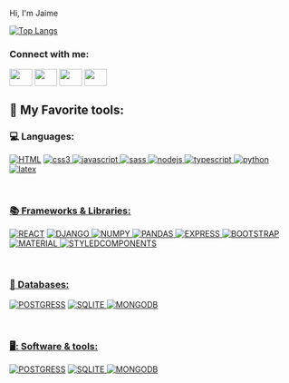 Hi, I'm Jaime

[![Top Langs](https://github-readme-stats.vercel.app/api/top-langs/?username=Jaime9611&layout=compact&theme=dark)](https://github.com/anuraghazra/github-readme-stats)

<h3 align="left">Connect with me:</h3>
<p align="left">
<a href="your link" target="blank"><img align="center" src="https://cdn.jsdelivr.net/npm/simple-icons@3.0.1/icons/twitter.svg" alt="" height="30" width="40" /></a>
<a href="your link" target="blank"><img align="center" src="https://cdn.jsdelivr.net/npm/simple-icons@3.0.1/icons/linkedin.svg" alt="" height="30" width="40" /></a>
<a href="your link" target="blank"><img align="center" src="https://cdn.jsdelivr.net/npm/simple-icons@3.0.1/icons/instagram.svg" alt="" height="30" width="40" /></a>
<a href="your link" target="blank"><img align="center" src="https://cdn.jsdelivr.net/npm/simple-icons@3.0.1/icons/youtube.svg" alt="" height="30" width="40" /></a>
</p>

<!-- Badges are from https://github.com/Ileriayo/markdown-badges -->
## :hammer: My Favorite tools:

### :computer: Languages:
<p align="left"> 
  <a href="23"><img alt="HTML" src="https://img.shields.io/badge/HTML-E34F26.svg?style=flat&logo=html5&logoColor=white"></a>
  <a href="https://www.twitter.com/" target="_blank"> <img src="https://img.shields.io/badge/CSS-1572B6.svg?style=flat&logo=css3&logoColor=white" alt="css3" />
  <a href="https://www.twitter.com/" target="_blank"> <img src="https://img.shields.io/badge/Javascript-323330.svg?style=flat&logo=javascript&logoColor=%23F7DF1E" alt="javascript" />
  <a href="https://www.twitter.com/" target="_blank"> <img src="https://img.shields.io/badge/SASS-hotpink.svg?style=flat&logo=SASS&logoColor=white" alt="sass" />
  <a href="https://www.twitter.com/" target="_blank"> <img src="https://img.shields.io/badge/Node.js-6DA55F?style=flat&logo=node.js&logoColor=white" alt="nodejs" />
  <a href="https://www.twitter.com/" target="_blank"> <img src="https://img.shields.io/badge/Typescript-007ACC.svg?style=flat&logo=typescript&logoColor=white" alt="typescript" />
  <a href="https://www.twitter.com/" target="_blank"> <img src="https://img.shields.io/badge/Python-3670A0?style=flat&logo=python&logoColor=ffdd54" alt="python" />
  <a href="https://www.twitter.com/" target="_blank"> <img src="https://img.shields.io/badge/LaTeX-008080.svg?style=flat&logo=latex&logoColor=white" alt="latex" />
</p>
<br />


### :books: Frameworks & Libraries:
<p align="left"> 
  <a href="23"><img alt="REACT" src="https://img.shields.io/badge/React-20232a.svg?style=flat&logo=react&logoColor=%2361DAFB"></a>
  <a href="https://www.twitter.com/" target="_blank"> <img src="https://img.shields.io/badge/Django-092E20.svg?style=flat&logo=django&logoColor=white" alt="DJANGO" />
  <a href="https://www.twitter.com/" target="_blank"> <img src="https://img.shields.io/badge/Numpy-013243.svg?style=flat&logo=numpy&logoColor=white" alt="NUMPY" />
  <a href="https://www.twitter.com/" target="_blank"> <img src="https://img.shields.io/badge/Pandas-150458.svg?style=flat&logo=pandas&logoColor=white" alt="PANDAS" />
  <a href="https://www.twitter.com/" target="_blank"> <img src="https://img.shields.io/badge/Express.js-404d59.svg?style=flat&logo=express&logoColor=%2361DAFB" alt="EXPRESS" />
  <a href="https://www.twitter.com/" target="_blank"> <img src="https://img.shields.io/badge/Bootstrap-563D7C.svg?style=flat&logo=bootstrap&logoColor=white" alt="BOOTSTRAP" />
  <a href="https://www.twitter.com/" target="_blank"> <img src="https://img.shields.io/badge/MUI-0081CB.svg?style=flat&logo=mui&logoColor=white" alt="MATERIAL" />
  <a href="https://www.twitter.com/" target="_blank"> <img src="https://img.shields.io/badge/styled--components-DB7093?style=flat&logo=styled-components&logoColor=white" alt="STYLEDCOMPONENTS" />
</p>
<br />
    

### :floppy_disk: Databases:
<p align="left"> 
  <a href="23"><img alt="POSTGRESS" src="https://img.shields.io/badge/Postgres-316192.svg?style=flat&logo=postgresql&logoColor=white"></a>
  <a href="https://www.twitter.com/" target="_blank"> <img src="https://img.shields.io/badge/sqlite-07405e.svg?style=flat&logo=sqlite&logoColor=white" alt="SQLITE" />
  <a href="https://www.twitter.com/" target="_blank"> <img src="https://img.shields.io/badge/MongoDB-4ea94b.svg?style=flat&logo=mongodb&logoColor=white" alt="MONGODB" />
</p>
<br />


### 🖥️: Software & tools:
<p align="left"> 
  <a href="23"><img alt="POSTGRESS" src="https://img.shields.io/badge/Postgres-316192.svg?style=flat&logo=postgresql&logoColor=white"></a>
  <a href="https://www.twitter.com/" target="_blank"> <img src="https://img.shields.io/badge/sqlite-07405e.svg?style=flat&logo=sqlite&logoColor=white" alt="SQLITE" />
  <a href="https://www.twitter.com/" target="_blank"> <img src="https://img.shields.io/badge/MongoDB-4ea94b.svg?style=flat&logo=mongodb&logoColor=white" alt="MONGODB" />
</p>
<br />
